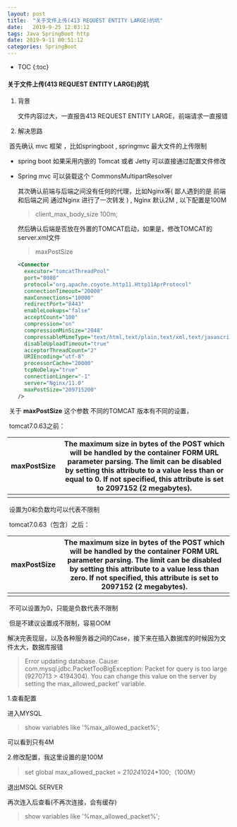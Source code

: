 ```yaml
---
layout: post
title:  "关于文件上传(413 REQUEST ENTITY LARGE)的坑"
date:   2019-9-25 12:03:12
tags: Java SpringBoot http 
date: 2019-9-11 00:51:12
categories: SpringBoot
---
```


* TOC
{:toc}

#### 关于文件上传(413 REQUEST ENTITY LARGE)的坑

1. 背景

   文件内容过大，一直报告413 REQUEST ENTITY LARGE，前端请求一直报错

2. 解决思路

​       首先确认 mvc 框架 ，比如springboot , springmvc 最大文件的上传限制

   - spring  boot 如果采用内嵌的 Tomcat 或者 Jetty  可以直接通过配置文件修改

   - Spring mvc  可以装载这个  CommonsMultipartResolver 

      其次确认前端与后端之间没有任何的代理，比如Nginx等( 鄙人遇到的是 前端和后端之间 通过Nginx 进行了一次转发 ) , Nginx 默认2M , 以下配置是100M

     > client_max_body_size 100m;

     然后确认后端是否放在外置的TOMCAT启动，如果是，修改TOMCAT的server.xml文件

     > maxPostSize

     ```xml
     <Connector
       executor="tomcatThreadPool"
       port="8080"
       protocol="org.apache.coyote.http11.Http11AprProtocol"
       connectionTimeout="20000"
       maxConnections="10000"
       redirectPort="8443"
       enableLookups="false"
       acceptCount="100"
       compression="on"
       compressionMinSize="2048"
       compressableMimeType="text/html,text/plain,text/xml,text/javascript,text/csv,application/octet-stream,text/css,application/javascript,application/json,application/x-font-ttf,application/x-font-otf,image/svg+xml,image/jpeg,image/png,image/gif,audio/mpeg,video/mp4"
       disableUploadTimeout="true"
       acceptorThreadCount="2"
       URIEncoding="utf-8"
       processorCache="20000"
       tcpNoDelay="true"
       connectionLinger="-1"
       server="Nginx/11.0"
       maxPostSize="209715200"
     />
     ```



​        关于 **maxPostSize** 这个参数 不同的TOMCAT 版本有不同的设置，

​        tomcat7.0.63之前：

| maxPostSize | The maximum size in bytes of the POST which will be handled by the container FORM URL parameter parsing. The limit can be disabled by setting this attribute to a value less than or equal to 0. If not specified, this attribute is set to 2097152 (2 megabytes). |
| ----------- | ------------------------------------------------------------ |
|             |                                                              |

​      设置为0和负数均可以代表不限制

 

​      tomcat7.0.63（包含）之后：

| maxPostSize | The maximum size in bytes of the POST which will be handled by the container FORM URL parameter parsing. The limit can be disabled by setting this attribute to a value less than zero. If not specified, this attribute is set to 2097152 (2 megabytes). |
| ----------- | ------------------------------------------------------------ |
|             |                                                              |

​     不可以设置为0，只能是负数代表不限制

​    但是不建议设置成不限制，容易OOM



 解决完表现层，以及各种服务器之间的Case，接下来在插入数据库的时候因为文件太大，数据库报错



> Error updating database. Cause: com.mysql.jdbc.PacketTooBigException:
> Packet for query is too large (9270713 > 4194304).
>  You can change this value on the server by setting the max_allowed_packet' variable.



1.查看配置

进入MYSQL 

> show variables like '%max_allowed_packet%';
>


可以看到只有4M

2.修改配置，我这里设置的是100M

> set global max_allowed_packet = 2*1024*1024*100;（100M）
>

退出MSQL SERVER

再次连入后查看(不再次连接，会有缓存)

> show variables like '%max_allowed_packet%';
>










